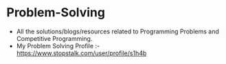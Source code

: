 # Problem-Solving
- All the solutions/blogs/resources related to Programming Problems and Competitive Programming.
- My Problem Solving Profile :- https://www.stopstalk.com/user/profile/s1h4b
